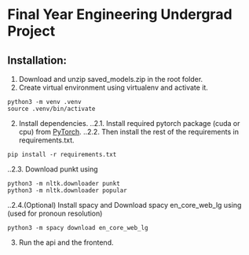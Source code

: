 # Final Year Engineering Undergrad Project

## Installation:
1. Download and unzip saved_models.zip in the root folder.
2. Create virtual environment using virtualenv and activate it.
```
python3 -m venv .venv
source .venv/bin/activate
```
2. Install dependencies.
..2.1. Install required pytorch package (cuda or cpu) from [PyTorch](https://pytorch.org/).
..2.2. Then install the rest of the requirements in requirements.txt.
```
pip install -r requirements.txt
```
..2.3. Download punkt using
```
python3 -m nltk.downloader punkt
python3 -m nltk.downloader popular
```
..2.4.(Optional) Install spacy and Download spacy en_core_web_lg using (used for pronoun resolution)
```
python3 -m spacy download en_core_web_lg
```
3. Run the api and the frontend.
